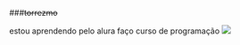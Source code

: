 ###~~torrezmo~~

estou aprendendo pelo alura
faço curso de programação
![](https://media.tenor.com/fJ7DUnkHO-MAAAAd/cora%C3%A7%C3%A3o-meu-cora%C3%A7%C3%A3o-vasco.gif)
